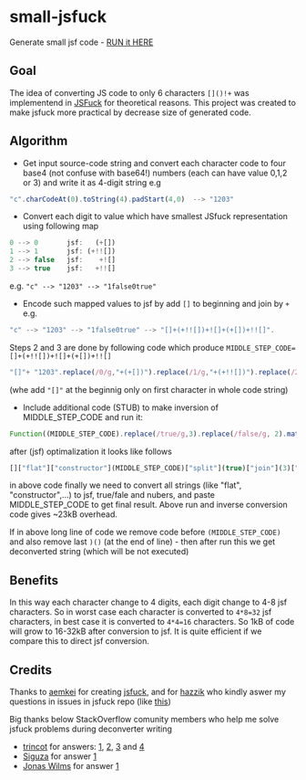 # small-jsfuck
Generate small jsf code - [RUN it HERE](https://kamil-kielczewski.github.io/small-jsfuck/index.html)

## Goal

The idea of converting JS code to only 6 characters `[]()!+` was implementend in [JSFuck](https://github.com/aemkei/jsfuck) for theoretical reasons. This project was created to make jsfuck more practical by decrease size of generated code.

## Algorithm

* Get input source-code string and convert each character code to four base4 (not confuse with base64!) numbers (each can have value 0,1,2 or 3) and write it as 4-digit string e.g 
```js 
"c".charCodeAt(0).toString(4).padStart(4,0)  --> "1203"
```
* Convert each digit to value which have smallest JSfuck representation using following map 
```js
0 --> 0       jsf:   (+[])
1 --> 1       jsf: (+!![])
2 --> false   jsf:    +![]
3 --> true    jsf:   +!![]
``` 
e.g. `"c" --> "1203" --> "1false0true"`

* Encode such mapped values to jsf by add `[]` to beginning and join by `+` e.g. 
```js
"c" --> "1203" --> "1false0true" --> "[]+(+!![])+![]+(+[])+!![]". 
```
Steps 2 and 3 are done by following code which produce `MIDDLE_STEP_CODE= []+(+!![])+![]+(+[])+!![]`  
```js
"[]"+ "1203".replace(/0/g,"+(+[])").replace(/1/g,"+(+!![])").replace(/2/g,"+![]").replace(/3/g,"+!![]");
```
(whe add `"[]"` at the beginnig only on first character in whole code string)

* Include additional code (STUB) to make inversion of MIDDLE_STEP_CODE and run it:
```js
Function((MIDDLE_STEP_CODE).replace(/true/g,3).replace(/false/g, 2).match(/..../g).map(x=>String.fromCharCode(parseInt(x,4))).join(""))()
```
  after (jsf) optimalization it looks like follows
```js
[]["flat"]["constructor"](MIDDLE_STEP_CODE)["split"](true)["join"](3)["split"](false)["join"](2)["match"]([]["flat"]["constructor"]("return/..../g")())["map"]([]["flat"]["constructor"]("return f=>String.fromCharCode(parseInt(f,4))")())["join"]([]))()
```
  in above code finally we need to convert all strings (like "flat", "constructor",...) to jsf, true/fale and nubers, and paste MIDDLE_STEP_CODE to get final result. Above run and inverse conversion code gives ~23kB overhead.

If in above long line of code we remove code before `(MIDDLE_STEP_CODE)` and also remove last `)()` (at the end of line) - then after run this we get deconverted string (which will be not executed)

## Benefits

In this way each character change to 4 digits, each digit change to 4-8 jsf characters. So in worst case each character is converted to `4*8=32` jsf characters, in best case it is converted to `4*4=16` characters. So 1kB of code will grow to 16-32kB after conversion to jsf. It is quite efficient if we compare this to direct jsf conversion.

## Credits

Thanks to [aemkei](https://github.com/aemkei/jsfuck) for creating [jsfuck](http://www.jsfuck.com/), and for [hazzik](https://github.com/hazzik) who kindly aswer my questions in issues in jsfuck repo (like [this](https://github.com/aemkei/jsfuck/issues/100#issuecomment-679378602))

Big thanks below StackOverflow comunity members who help me solve jsfuck problems during deconverter writing

* [trincot](https://stackoverflow.com/users/5459839/trincot) for answers: [1](https://stackoverflow.com/a/63603113/860099), [2](https://stackoverflow.com/a/63604570/860099), [3](https://stackoverflow.com/a/63605950/860099) and [4](https://stackoverflow.com/a/63636251/860099)
* [Siguza](https://stackoverflow.com/users/2302862/siguza) for answer [1](https://stackoverflow.com/a/63675158/860099)
* [Jonas Wilms](https://stackoverflow.com/users/5260024/jonas-wilms) for answer [1](https://stackoverflow.com/a/63618378/860099)


